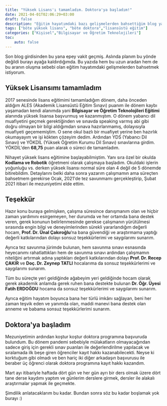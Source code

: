 ```yaml
---
title: "Yüksek Lisans'ı tamamladım. Doktora'ya başladım!"
date: 2021-04-01T02:06:29+03:00
draft: false
description: "Eğitim hayatımdaki bazı gelişmelerden bahsettiğim blog yazısı.."
tags: ["böte yüksek lisans", "böte doktora","lisansüstü eğitim"]
categories: ["Kişisel","Bilgisayar ve Öğretim Teknolojileri"]
toc:
    auto: false
---
```


Son blog girdisinden bu yana epey vakit geçmiş. Aslında planım bu yönde değildi burayı ayağa kaldırdığımda. Bu yazıda hem bu uzun aradan hem de bu aranın oluşma sebebi olan eğitim hayatımdaki gelişmelerden bahsetmek istiyorum.

<!--more-->
## Yüksek Lisansımı tamamladım

2017 senesinde lisans eğitimimi tamamladığım dönem, daha önceden aldığım ALES (Akademik Lisansüstü Eğitim Sınavı) puanım ile dönem kaybı yaşamadan kendi alanımda yani **Bilgisayar ve Öğretim Teknolojileri Eğitimi** alanında yüksek lisansa başvurmuş ve kazanmıştım. O dönem yabancı dil muafiyetini geçmek gerektiğinden ve sınavda speaking varmış abi gibi doğru olmayan bir bilgi aldığımdan sınava hazırlanmamış, dolayısıyla muafiyeti geçememiştim. O sene okul bazlı bir muafiyet yerine ben hazırlık okumayayım ve işi kökten çözeyim dedim. Ardından YDS (Yabancı Dil Sınavı) ve YÖKDİL (Yüksek Öğretim Kurumu Dil Sınavı) sınavlarına girdim. YÖKDİL'den **68,75** puan alarak o süreci de tamamladım.

Nihayet yüksek lisans eğitimine başlayabilmiştim. Yanı sıra özel bir okulda **Kodlama ve Robotik** öğretmeni olarak çalışmaya başladım. Okuldaki işlerin yoğunluğu vs. derken yüksek lisansı normal süre olan 4 değil de 5 dönemde bitirebildim. Detaylarını belki daha sonra yazarım çalışmamın ama süreçten bahsetmem gerekirse Ocak, 2021'de tez savunmamı gerçekleştirip, Şubat 2021 itibari ile mezuniyetimi elde ettim.

## Teşekkür

Hazır konu buraya gelmişken, çalışma süresince danışmanım olan ve hiçbir zaman yardımını esirgemeyen, her durumda ve her ortamda bana destek veren, gerek konunun belirlenmesinde gerekse çalışmanın yürütülmesi sırasında engin bilgi ve deneyimlerinden sürekli yararlandığım değerli hocam, **Prof. Dr. Ünal Çakıroğlu**’na bana güvendiği ve araştırmama yaptığı değerli katkılarından dolayı sonsuz teşekkürlerimi ve saygılarımı sunarım.

Ayrıca tez savunma jürimde bulunan, hem savunma sınavı esnasında heyecanımı rahatlattıkları hem de  savunma sınavı ardından çalışmamın niteliğini artırmak adına yaptıkları değerli katkılarından dolayı **Prof. Dr. Recep ÇAKIR** ve **Doç. Dr. Zeynep TATLI** hocalarıma da sonsuz teşekkürlerimi ve saygılarımı sunarım.

Tüm bu süreçte yeri geldiğinde ağabeyim yeri geldiğinde hocam olarak gerek akademik anlamda gerek ruhen bana destekte bulunan **Dr. Öğr. Üyesi Fatih ERDOĞDU** hocama da sonsuz teşekkürlerimi ve saygılarımı sunarım.

Ayrıca eğitim hayatım boyunca bana her türlü imkânı sağlayan, beni her zaman teşvik eden ve yanımda olan, maddi manevi bana destek olan anneme ve babama sonsuz teşekkürlerimi sunarım.

## Doktora'ya başladım

Mezuniyetimin ardından koştur koştur doktora programına başvuruda bulundum. Bu dönem pandemi sebebiyle mülakatların olmayacağından sadece giriş için gerekli sınav puanları ile değerlendirilme yapılacak ve sıralamada ilk beşe giren öğrenciler kayıt hakkı kazanabilecekti. Neyse ki korktuğum gibi olmadı ve ben hariç iki diğer arkadaşın başvurusu ile beraber üç öğrenci olarak doktora programına kayıt hakkı kazandım.

Mart ayı itibariyle haftada dört gün ve her gün ayrı bir ders olmak üzere dört tane derse kaydımı yaptım ve günlerim derslere girmek, dersler ile alakalı araştırmalar yapmak ile geçmekte.

Şimdilik anlatacaklarım bu kadar. Bundan sonra söz bu kadar boşlamak yok burayı :)

